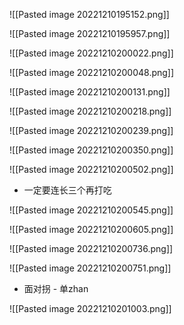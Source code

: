 ![[Pasted image 20221210195152.png]]

![[Pasted image 20221210195957.png]]

![[Pasted image 20221210200022.png]]

![[Pasted image 20221210200048.png]]

![[Pasted image 20221210200131.png]]


![[Pasted image 20221210200218.png]]

![[Pasted image 20221210200239.png]]

![[Pasted image 20221210200350.png]]

![[Pasted image 20221210200502.png]]

- 一定要连长三个再打吃

![[Pasted image 20221210200545.png]]

![[Pasted image 20221210200605.png]]

![[Pasted image 20221210200736.png]]

![[Pasted image 20221210200751.png]]

- 面对拐 - 单zhan

![[Pasted image 20221210201003.png]]

